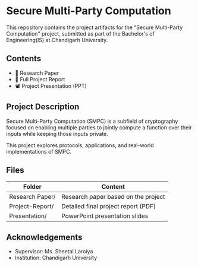 # Secure Multi-Party Computation

This repository contains the project artifacts for the "Secure Multi-Party Computation" project, submitted as part of the Bachelor's of Engineering(IS) at Chandigarh University.

## Contents

- 📰 Research Paper
- 📄 Full Project Report 
- 📽️ Project Presentation (PPT)

## Project Description

Secure Multi-Party Computation (SMPC) is a subfield of cryptography focused on enabling multiple parties to jointly compute a function over their inputs while keeping those inputs private.

This project explores protocols, applications, and real-world implementations of SMPC.

## Files

| Folder            | Content                                |
|--------------------|----------------------------------------|
| Research Paper/    | Research paper based on the project    |
| Project-Report/    | Detailed final project report (PDF)    |
| Presentation/      | PowerPoint presentation slides         |



## Acknowledgements

- Supervisor: Ms. Sheetal Laroiya 
- Institution: Chandigarh University
  


